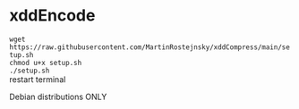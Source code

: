 # xddEncode
`wget https://raw.githubusercontent.com/MartinRostejnsky/xddCompress/main/setup.sh` \
`chmod u+x setup.sh` \
`./setup.sh` \
restart terminal

Debian distributions ONLY

